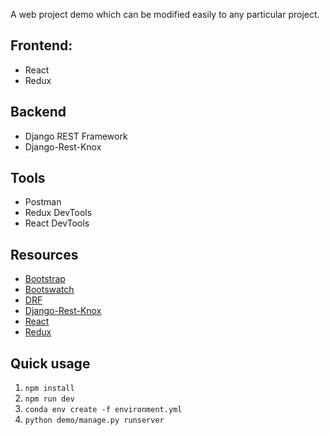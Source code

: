A web project demo which can be modified easily to any particular project.

## Frontend:
- React
- Redux

## Backend
- Django REST Framework
- Django-Rest-Knox

## Tools
- Postman
- Redux DevTools
- React DevTools

## Resources
- [Bootstrap](https://getbootstrap.com/)
- [Bootswatch](https://bootswatch.com/3/)
- [DRF](https://www.django-rest-framework.org/)
- [Django-Rest-Knox](https://james1345.github.io/django-rest-knox/)
- [React](https://reactjs.org/)
- [Redux](https://redux.js.org/)

## Quick usage
1. `npm install`
2. `npm run dev`
4. `conda env create -f environment.yml`
5. `python demo/manage.py runserver`
